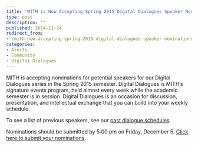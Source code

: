 ```yaml
---
title: 'MITH is Now Accepting Spring 2015 Digital Dialogues Speaker Nominations!'
type: post
description: ""
published: 2014-11-24
redirect_from: 
- /mith-now-accepting-spring-2015-digital-dialogues-speaker-nominations/
categories:
- Alerts
- Community
- Digital Dialogues
---
```

MITH is accepting nominations for potential speakers for our Digital Dialogues series in the Spring 2015 semester. Digital Dialogues is MITH’s signature events program, held almost every week while the academic semester is in session. Digital Dialogues is an occasion for discussion, presentation, and intellectual exchange that you can build into your weekly schedule.

To see a list of previous speakers, see our [past dialogue schedules](http://mith.umd.edu/digital-dialogues/past-dialogue-schedules/).

Nominations should be submitted by 5:00 pm on Friday, December 5. [Click here to submit your nominations](https://docs.google.com/forms/d/1FY9aI5-izqIFt78Wg1-ljCGZ4tujr3fiwpm1TB5AZ9k/viewform#start=openform).
